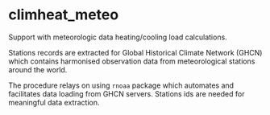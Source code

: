 # climheat_meteo
Support with meteorologic data heating/cooling load calculations.

Stations records are extracted for Global Historical Climate Network (GHCN) which contains harmonised observation data from meteorological stations around the world.

The procedure relays on using `rnoaa` package which automates and facilitates data loading from GHCN servers. Stations ids are needed for meaningful data extraction.
